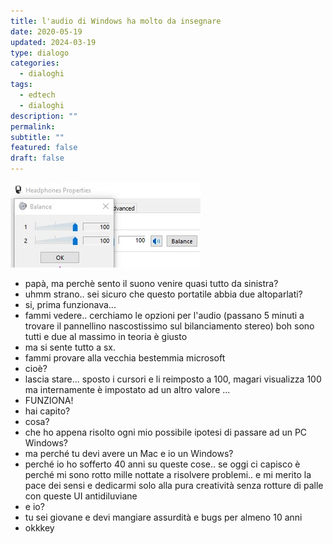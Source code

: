 ```yaml
---
title: l'audio di Windows ha molto da insegnare
date: 2020-05-19
updated: 2024-03-19
type: dialogo
categories:
  - dialoghi
tags:
  - edtech
  - dialoghi
description: ""
permalink: 
subtitle: ""
featured: false
draft: false
---
```

![](../../assets/img/post/2020/windows_audio_featured.jpg)

- papà, ma perchè sento il suono venire quasi tutto da sinistra?
- uhmm strano.. sei sicuro che questo portatile abbia due altoparlati?
- si, prima funzionava...
- fammi vedere.. cerchiamo le opzioni per l'audio
(passano 5 minuti a trovare il pannellino nascostissimo sul bilanciamento stereo)
boh sono tutti e due al massimo in teoria è giusto
- ma si sente tutto a sx.
- fammi provare alla vecchia bestemmia microsoft
- cioè?
- lascia stare... sposto i cursori e li reimposto a 100, magari visualizza 100 ma internamente è impostato ad un altro valore
...
- FUNZIONA!
- hai capito?
- cosa?
- che ho appena risolto ogni mio possibile ipotesi di passare ad un PC Windows?
- ma perché tu devi avere un Mac e io un Windows?
- perché io ho sofferto 40 anni su queste cose.. se oggi ci capisco è perché mi sono rotto mille nottate a risolvere problemi.. e mi merito la pace dei sensi e dedicarmi solo alla pura creatività senza rotture di palle con queste UI antidiluviane
- e io?
- tu sei giovane e devi mangiare assurdità e bugs per almeno 10 anni
- okkkey
